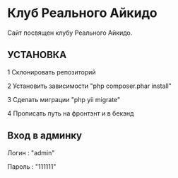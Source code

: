 Клуб Реального Айкидо
===============================

Сайт посвящен клубу Реального Айкидо.

УСТАНОВКА
---------

1 Склонировать репозиторий

2 Установить зависимости "php composer.phar install"

3 Сделать миграции "php yii migrate"

4 Прописать путь на фронтэнт и в бекэнд

 Вход в админку
 -------------
 Логин : "admin"

 Пароль : "111111"


